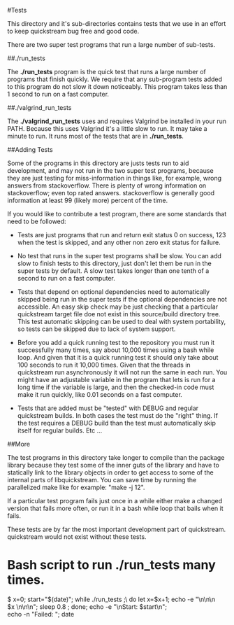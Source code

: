 #Tests

This directory and it's sub-directories contains tests that we use in an
effort to keep quickstream bug free and good code.

There are two super test programs that run a large number of sub-tests.


##./run_tests

The **./run_tests** program is the quick test that runs a large number of
programs that finish quickly.  We require that any sub-program tests added
to this program do not slow it down noticeably.  This program takes less
than 1 second to run on a fast computer.


##./valgrind_run_tests

The **./valgrind_run_tests** uses and requires Valgrind be installed in
your run PATH.  Because this uses Valgrind it's a little slow to run.  It
may take a minute to run.  It runs most of the tests that are in
**./run_tests**.


##Adding Tests

Some of the programs in this directory are justs tests run to aid
development, and may not run in the two super test programs, because they
are just testing for miss-information in things like, for example, wrong
answers from stackoverflow.  There is plenty of wrong information on
stackoverflow; even top rated answers.  stackoverflow is generally good
information at least 99 (likely more) percent of the time.

If you would like to contribute a test program, there are some standards
that need to be followed:

 - Tests are just programs that run and return exit status 0 on success,
   123 when the test is skipped, and any other non zero exit status for
   failure.

 - No test that runs in the super test programs shall be slow.  You can
   add slow to finish tests to this directory, just don't let them be run
   in the super tests by default.  A slow test takes longer than one
   tenth of a second to run on a fast computer.

 - Tests that depend on optional dependencies need to automatically skipped
   being run in the super tests if the optional dependencies are not
   accessible.  An easy skip check may be just checking that a particular
   quickstream target file doe not exist in this source/build directory
   tree.  This test automatic skipping can be used to deal with system
   portability, so tests can be skipped due to lack of system support.

 - Before you add a quick running test to the repository you must run it
   successfully many times, say about 10,000 times using a bash while
   loop.  And given that it is a quick running test it should only take
   about 100 seconds to run it 10,000 times.  Given that the threads
   in quickstream run asynchronously it will not run the same in each
   run.  You might have an adjustable variable in the program that lets
   is run for a long time if the variable is large, and then the
   checked-in code must make it run quickly, like 0.01 seconds on a fast
   computer.

 - Tests that are added must be "tested" with DEBUG and regular
   quickstream builds.  In both cases the test must do the "right" thing.
   If the test requires a DEBUG build than the test must automatically
   skip itself for regular builds.  Etc ...

##More

The test programs in this directory take longer to compile than the
package library because they test some of the inner guts of the library
and have to statically link to the library objects in order to get access
to some of the internal parts of libquickstream.  You can save time by
running the parallelized make like for example: "make -j 12".

If a particular test program fails just once in a while either make a
changed version that fails more often, or run it in a bash while loop
that bails when it fails.

These tests are by far the most important development part of quickstream.
quickstream would not exist without these tests.


# Bash script to run ./run_tests many times.

$ x=0; start="$(date)"; while ./run_tests ;\
do let x=$x+1; echo -e "\n\n\n\
$x   \n\n\n"; sleep 0.8 ; done; echo -e "\nStart: $start\n";\
echo -n "Failed: "; date

